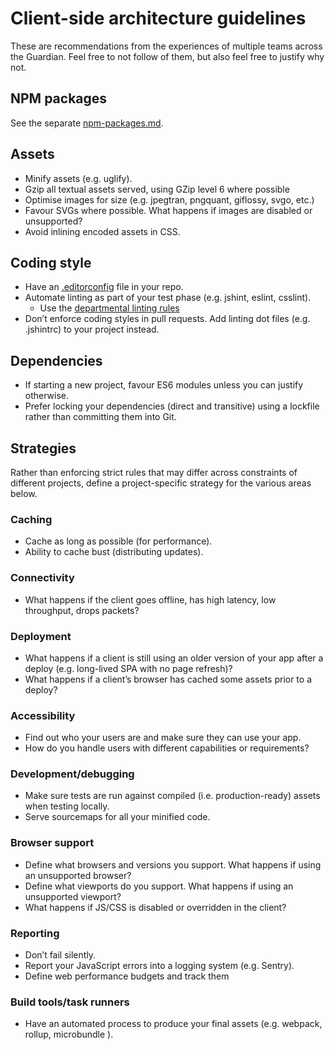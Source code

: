 # Client-side architecture guidelines

These are recommendations from the experiences of multiple teams
across the Guardian. Feel free to not follow of them, but also feel
free to justify why not.

## NPM packages

See the separate [npm-packages.md](./npm-packages.md).

## Assets

-   Minify assets (e.g. uglify).
-   Gzip all textual assets served, using GZip level 6 where possible
-   Optimise images for size (e.g. jpegtran, pngquant, giflossy, svgo,
    etc.)
-   Favour SVGs where possible. What happens if images are disabled or
    unsupported?
-   Avoid inlining encoded assets in CSS.

## Coding style

-   Have an [.editorconfig](http://editorconfig.org/) file in your repo.
-   Automate linting as part of your test phase (e.g. jshint, eslint,
    csslint).
    -   Use the [departmental linting rules](https://github.com/guardian/configs)
-   Don’t enforce coding styles in pull requests. Add linting dot files
    (e.g. .jshintrc) to your project instead.

## Dependencies

-   If starting a new project, favour ES6 modules unless you can justify
    otherwise.
-   Prefer locking your dependencies (direct and transitive) using a lockfile rather than committing them into Git.

## Strategies

Rather than enforcing strict rules that may differ across constraints
of different projects, define a project-specific strategy for the
various areas below.

### Caching

-   Cache as long as possible (for performance).
-   Ability to cache bust (distributing updates).

### Connectivity

-   What happens if the client goes offline, has high latency, low
    throughput, drops packets?

### Deployment

-   What happens if a client is still using an older version of your app
    after a deploy (e.g. long-lived SPA with no page refresh)?
-   What happens if a client’s browser has cached some assets prior to a
    deploy?

### Accessibility

-   Find out who your users are and make sure they can use your app.
-   How do you handle users with different capabilities or requirements?

### Development/debugging

-   Make sure tests are run against compiled (i.e. production-ready)
    assets when testing locally.
-   Serve sourcemaps for all your minified code.

### Browser support

-   Define what browsers and versions you support. What happens if using an unsupported browser?
-   Define what viewports do you support. What happens if using an unsupported viewport?
-   What happens if JS/CSS is disabled or overridden in the client?

### Reporting

-   Don’t fail silently.
-   Report your JavaScript errors into a logging system (e.g. Sentry).
-   Define web performance budgets and track them

### Build tools/task runners

-   Have an automated process to produce your final assets (e.g. webpack, rollup, microbundle ).
